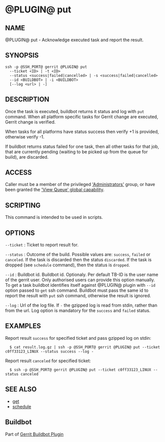 @PLUGIN@ put
============

NAME
----
@PLUGIN@ put - Acknowledge executed task and report the result.

SYNOPSIS
--------
```
ssh -p @SSH_PORT@ gerrit @PLUGIN@ put
  --ticket <ID> | -t <ID>
  --status <success|failed|cancelled> | -s <success|failed|cancelled>
  --id <BUILDBOT> | -i <BUILDBOT>
  [--log <url> | -]
```

DESCRIPTION
-----------
Once the task is executed, buildbot returns it status and log with
`put` command. When all platform specific tasks for Gerrit change are
executed, Gerrit change is verified.

When tasks for all platforms have status success then verify +1
is provided, otherwise verify -1.

If buildbot returns status failed for one task, then all other tasks
for that job, that are currently pending 
(waiting to be picked up from the queue for build), are discarded.

ACCESS
------
Caller must be a member of the privileged ['Administrators'][1] group,
or have been granted the ['View Queue' global capability][2].

[1]: ../../../Documentation/access-control.html#administrators
[2]: ../../../Documentation/access-control.html#capability_viewQueue

SCRIPTING
---------
This command is intended to be used in scripts.

OPTIONS
-------

`--ticket`
:	Ticket to report result for.

`--status`
:	Outcome of the build. Possible values are: `success`, `failed` or
	`canceled`. If the task is discarded then the status `discarded`.
	If the task is dropped (see `schedule` command), then the status is
	`dropped`.

`--id`
:	Buildbot id. Buildbot id. Optionaly. Per default TB-ID is the user name
        of the gerrit user. Only authorised users can provide this option manually.
        To get a task buildbot identifies itself against @PLUGIN@
	plugin with `--id` option passed to `get` ssh command. Buildbot must
	pass the same id to report the result with `put` ssh command, otherwise
	the result is ignored.

`--log`
:	Url of the log file. If `-` the gzipped log is read from stdin, 
	rather than from the url. Log option is mandatory for the `success`
	and `failed` status.

EXAMPLES
--------
Report result `success` for specified ticket and pass gzipped log on stdin:

```
  $ cat result.log.gz | ssh -p @SSH_PORT@ gerrit @PLUGIN@ put --ticket c0ff33123_LINUX --status success --log -
```

Report result `canceled` for specified ticket:

```
  $ ssh -p @SSH_PORT@ gerrit @PLUGIN@ put --ticket c0ff33123_LINUX --status canceled
```

SEE ALSO
--------

* [get](cmd-get.html)
* [schedule](cmd-schedule.html)

Buildbot
--------
Part of [Gerrit Buildbot Plugin](index.html)